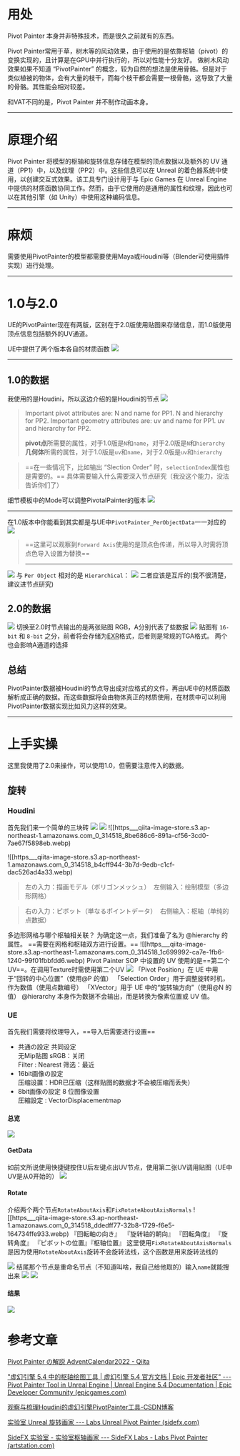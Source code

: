# 用处

Pivot Painter 本身并非特殊技术，而是很久之前就有的东西。

Pivot Painter常用于草，树木等的风动效果，由于使用的是依靠枢轴（pivot）的变换实现的，且计算是在GPU中并行执行的，所以对性能十分友好。
做树木风动效果如果不知道 “PivotPainter” 的概念，较为自然的想法是使用骨骼。但是对于类似植被的物体，会有大量的枝干，而每个枝干都会需要一根骨骼，这导致了大量的骨骼。其性能会相对较差。

和VAT不同的是，Pivot Painter 并不制作动画本身。
___
# 原理介绍
Pivot Painter 将模型的枢轴和旋转信息存储在模型的顶点数据以及额外的 UV 通道（PP1）中，以及纹理（PP2）中。这些信息可以在 Unreal 的着色器系统中使用，以创建交互式效果。该工具专门设计用于与 Epic Games 在 Unreal Engine 中提供的材质函数协同工作。然而，由于它使用的是通用的属性和纹理，因此也可以在其他引擎（如 Unity）中使用这种编码信息。
___
# 麻烦
需要使用PivotPainter的模型都需要使用Maya或Houdini等（Blender可使用插件实现）进行处理。
___
# 1.0与2.0
UE的PivotPainter现在有两版，区别在于2.0版使用贴图来存储信息，而1.0版使用顶点信息包括额外的UV通道。

UE中提供了两个版本各自的材质函数
![](IMG/Pasted%20image%2020241014205440.png)
___
## 1.0的数据
我使用的是Houdini，所以这边介绍的是Houdini的节点
![](IMG/Pasted%20image%2020241014205601.png)
> Important pivot attributes are: N and name for PP1. N and hierarchy for PP2.
>Important geometry attributes are: uv and name for PP1. uv and hierarchy for PP2.
>
> **pivot点**所需要的属性，对于1.0版是`N`和`name`，对于2.0版是`N`和`hierarchy` 
> **几何体**所需的属性，对于1.0版是`uv`和`name`，对于2.0版是`uv`和`hierarchy`

> ==在一些情况下，比如输出 “Slection Order” 时，`selectionIndex`属性也是需要的。==
> 具体需要输入什么需要深入节点研究（我没这个能力，没法告诉你们了）

细节模板中的Mode可以调整PivotalPainter的版本
![](IMG/Pasted%20image%2020241014210347.png)
___
在1.0版本中你能看到其实都是与UE中`PivotPainter_PerObjectData`一一对应的
![](IMG/Pasted%20image%2020241014210451.png)
> ==这里可以观察到`Forward Axis`使用的是顶点色传递，所以导入时需将顶点色导入设置为替换==
> ___
![](IMG/Pasted%20image%2020241014210610.png)
与 `Per Object` 相对的是 `Hierarchical`：
![](IMG/Pasted%20image%2020241014211005.png)
二者应该是互斥的(我不很清楚，建议进节点研究)

## 2.0的数据
![](IMG/Pasted%20image%2020241014205635.png)
切换至2.0时节点输出的是两张贴图
RGB，A分别代表了些数据
![](IMG/Pasted%20image%2020241014211255.png)
贴图有 `16-bit` 和 `8-bit` 之分，前者将会存储为[EXR](https://www.openexr.com/)格式，后者则是常规的TGA格式。
两个也会影响A通道的选择

## 总结
PivotPainter数据被Houdini的节点导出成对应格式的文件，再由UE中的材质函数解析成正确的数据。而这些数据将会由物体真正的材质使用，在材质中可以利用PivotPainter数据实现比如风力这样的效果。
___
# 上手实操
这里我使用了2.0来操作，可以使用1.0，但需要注意传入的数据。
## 旋转
### Houdini
首先我们来一个简单的三块砖
![](IMG/Pasted%20image%2020241014212615.png)
![](IMG/Pasted%20image%2020241014213737.png)
![[https___qiita-image-store.s3.ap-northeast-1.amazonaws.com_0_314518_8be686c6-891a-cf56-3cd0-7ae67f5898eb.webp)

![[https___qiita-image-store.s3.ap-northeast-1.amazonaws.com_0_314518_b4cff944-3b7d-9edb-c1cf-dac526ad4a33.webp)
>左の入力：描画モデル（ポリゴンメッシュ） 
>左侧输入：绘制模型（多边形网格）  

>右の入力：ピボット（単なるポイントデータ） 
>右侧输入：枢轴（单纯的点数据）

多边形网格与哪个枢轴相关联？
为确定这一点，我们准备了名为 @hierarchy 的属性。
==需要在网格和枢轴双方进行设置。==
![[https___qiita-image-store.s3.ap-northeast-1.amazonaws.com_0_314518_1c699992-ca7e-1fb6-1240-99f01fbbfdd6.webp)
Pivot Painter SOP 中设置的 UV 使用的是==第二个 UV==。在调用Texture时需使用第二个UV
![](IMG/Pasted%20image%2020241014215551.png)
「Pivot Position」在 UE 中用于“回转的中心位置”（使用@P 的值）
「Selection Order」用于调整旋转时机，作为数值（使用点数编号）
「XVector」用于 UE 中的“旋转轴方向”（使用@N 的值）
@hierarchy 本身作为数据不会输出，而是转换为像素位置或 UV 值。
### UE
首先我们需要将纹理导入，==导入后需要进行设置==
- 共通の設定 共同设定  
	无Mip贴图
	sRGB：关闭  
	Filter : Nearest 筛选：最近
- 16bit画像の設定  
	压缩设置：HDR已压缩（这样贴图的数据才不会被压缩而丢失）
- 8bit画像の設定 8 位图像设置  
	圧縮設定 : VectorDisplacementmap
#### 总览
![](IMG/Pasted%20image%2020241014215803.png)
#### GetData
如前文所说使用快捷键按住U后左键点出UV节点，使用第二张UV调用贴图（UE中UV是从0开始的）
![](IMG/Pasted%20image%2020241014220144.png)
#### Rotate
介绍两个两个节点`RotateAboutAxis`和`FixRotateAboutAxisNormals`
![[https___qiita-image-store.s3.ap-northeast-1.amazonaws.com_0_314518_ddedff77-32b8-1729-f6e5-164734ffe933.webp)
	『回転軸の向き』    『旋转轴的朝向』
	『回転角度』           『旋转角度』
	『ピボットの位置』『枢轴位置』
这里使用`FixRotateAboutAxisNormals`是因为使用`RotateAboutAxis`旋转不会旋转法线，这个函数是用来旋转法线的

![](IMG/Pasted%20image%2020241014220651.png)
结尾那个节点是重命名节点（不知道叫啥，我自己给他取的）输入`name`就能搜出来
![](IMG/Pasted%20image%2020241014220847.png)
![](IMG/Pasted%20image%2020241014220916.png)
#### 结果
![](IMG/https___qiita-image-store.s3.ap-northeast-1.amazonaws.com_0_314518_128ff1f3-e188-377c-8041-0b248796cda7.webp)
# 参考文章
[Pivot Painter の解説 AdventCalendar2022 - Qiita](https://qiita.com/Muteriku/items/857e02ac746b091a73f3)

["虚幻引擎 5.4 中的枢轴绘图工具 | 虚幻引擎 5.4 官方文档 | Epic 开发者社区" --- Pivot Painter Tool in Unreal Engine | Unreal Engine 5.4 Documentation | Epic Developer Community (epicgames.com)](https://dev.epicgames.com/documentation/en-us/unreal-engine/pivot-painter-tool-in-unreal-engine?application_version=5.4)

[观察与梳理Houdini的虚幻引擎PivotPainter工具-CSDN博客](https://blog.csdn.net/u013412391/article/details/121198267)

[实验室 Unreal 旋转画家 --- Labs Unreal Pivot Painter (sidefx.com)](https://www.sidefx.com/docs/houdini/nodes/sop/labs--unreal_pivotpainter-1.1.html)

[SideFX 实验室 - 实验室枢轴画家 --- SideFX Labs - Labs Pivot Painter (artstation.com)](https://sidefxlabs.artstation.com/projects/wJmoEg)